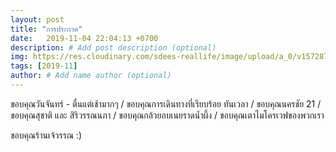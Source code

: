 ```yaml
---
layout: post
title: "การประกวด"
date:   2019-11-04 22:04:13 +0700
description: # Add post description (optional)
img: https://res.cloudinary.com/sdees-reallife/image/upload/a_0/v1572879229/IMG_20191104_052946.jpg # Add image post (optional)
tags: [2019-11]
author: # Add name author (optional)
---
```

ขอบคุณวันจันทร์ - ตื่นแต่เช้ามากๆ / ขอบคุณการเดินทางที่เรียบร้อย ทันเวลา / ขอบคุณนครชัย 21 / ขอบคุณสุชาติ และ สิริวรรณนภา / ขอบคุณกล้วยอบเนยราดน้ำผึ้ง / ขอบคุณเตาไมโครเวฟของพวกเรา

<i class="fa fa-child" style="color:plum"></i>

ขอบคุณร้านเจ้วรรณ :)
